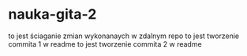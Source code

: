 # nauka-gita-2
to jest ściaganie zmian wykonanaych w zdalnym repo
to jest tworzenie commita 1 w readme
to jest tworzenie commita 2 w readme
